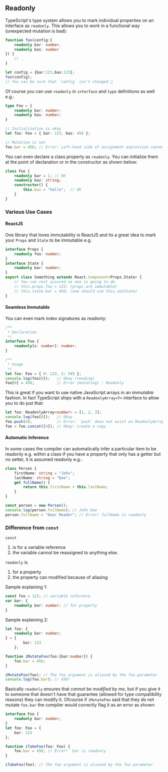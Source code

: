 ## Readonly
TypeScript's type system allows you to mark individual properties on an interface as `readonly`. This allows you to work in a functional way (unexpected mutation is bad):

```ts
function foo(config:{
    readonly bar: number,
    readonly bas: number
}) {
    // ..
}

let config = {bar:123,bas:123};
foo(config);
// You can be sure that `config` isn't changed 🌹
```

Of course you can use `readonly` in `interface` and `type` definitions as well e.g.:

```ts
type Foo = {
    readonly bar: number;
    readonly bas: number;
}

// Initialization is okay
let foo: Foo = { bar: 123, bas: 456 };

// Mutation is not
foo.bar = 456; // Error: Left-hand side of assignment expression cannot be a constant or a read-only property
```

You can even declare a class property as `readonly`. You can initialize them at the point of declaration or in the constructor as shown below:

```ts
class Foo {
    readonly bar = 1; // OK
    readonly baz: string;
    constructor() {
        this.baz = "hello";  // OK
    }
}
```

### Various Use Cases

#### ReactJS
One library that loves immutability is ReactJS and its a great idea to mark your `Props` and `State` to be immutable e.g.

```ts
interface Props {
    readonly foo: number;
}
interface State {
    readonly bar: number;
}
export class Something extends React.Component<Props,State> {
    // You can rest assured no one is going to do
    // this.props.foo = 123; (props are immutable)
    // this.state.bar = 456; (one should use this.setState)
}
```

#### Seamless Immutable

You can even mark index signatures as readonly:

```ts
/**
 * Declaration
 */
interface Foo {
    readonly[x: number]: number;
}

/**
 * Usage
 */
let foo: Foo = { 0: 123, 2: 345 };
console.log(foo[0]);   // Okay (reading)
foo[0] = 456;          // Error (mutating) : Readonly
```

This is great if you want to use native JavaScript arrays in an *immutable* fashion. In fact TypeScript ships with a `ReadonlyArray<T>` interface to allow you to do just that:

```ts
let foo: ReadonlyArray<number> = [1, 2, 3];
console.log(foo[0]);   // Okay
foo.push(4);           // Error: `push` does not exist on ReadonlyArray as it mutates the array
foo = foo.concat([4]); // Okay: create a copy
```

#### Automatic Inference
In some cases the compiler can automatically infer a particular item to be readonly e.g. within a class if you have a property that only has a getter but no setter, it is assumed readonly e.g.:

```ts
class Person {
    firstName: string = "John";
    lastName: string = "Doe";
    get fullName() {
        return this.firstName + this.lastName;
    }
}

const person = new Person();
console.log(person.fullName); // John Doe
person.fullName = "Dear Reader"; // Error! fullName is readonly
```

### Difference from `const`
`const`
1. is for a variable reference
1. the variable cannot be reassigned to anything else.

`readonly` is
1. for a property
1. the property can modified because of aliasing

Sample explaining 1:
```ts
const foo = 123; // variable reference
var bar: {
    readonly bar: number; // for property
}
```
Sample explaining 2:
```ts
let foo: {
    readonly bar: number;
} = {
        bar: 123
    };

function iMutateFoo(foo:{bar:number}) {
    foo.bar = 456;
}

iMutateFoo(foo); // The foo argument is aliased by the foo parameter
console.log(foo.bar); // 456!
```

Basically `readonly` ensures that *cannot be modified by me*, but if you give it to someone that doesn't have that guarantee (allowed for type compatibility reasons) they can modify it. Ofcourse if `iMutateFoo` said that they do not mutate `foo.bar` the compiler would correctly flag it as an error as shown:

```ts
interface Foo {
    readonly bar: number;
}
let foo: Foo = {
    bar: 123
};

function iTakeFoo(foo: Foo) {
    foo.bar = 456; // Error!  bar is readonly
}

iTakeFoo(foo); // The foo argument is aliased by the foo parameter
```

[](https://github.com/Microsoft/TypeScript/pull/6532)
